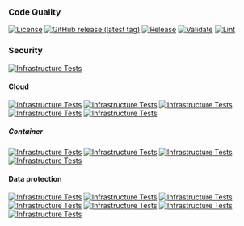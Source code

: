 ### Code Quality
[![License](https://img.shields.io/github/license/geekcell/terraform-aws-iam-role)](https://github.com/geekcell/terraform-aws-iam-role/blob/master/LICENSE)
[![GitHub release (latest tag)](https://img.shields.io/github/v/release/geekcell/terraform-aws-iam-role?logo=github&sort=semver)](https://github.com/geekcell/terraform-aws-iam-role/releases)
[![Release](https://github.com/geekcell/terraform-aws-iam-role/actions/workflows/release.yaml/badge.svg)](https://github.com/geekcell/terraform-aws-iam-role/actions/workflows/release.yaml)
[![Validate](https://github.com/geekcell/terraform-aws-iam-role/actions/workflows/validate.yaml/badge.svg)](https://github.com/geekcell/terraform-aws-iam-role/actions/workflows/validate.yaml)
[![Lint](https://github.com/geekcell/terraform-aws-iam-role/actions/workflows/linter.yaml/badge.svg)](https://github.com/geekcell/terraform-aws-iam-role/actions/workflows/linter.yaml)

### Security
[![Infrastructure Tests](https://www.bridgecrew.cloud/badges/github/geekcell/terraform-aws-iam-role/general)](https://www.bridgecrew.cloud/link/badge?vcs=github&fullRepo=geekcell%2Fterraform-aws-iam-role&benchmark=INFRASTRUCTURE+SECURITY)

#### Cloud
[![Infrastructure Tests](https://www.bridgecrew.cloud/badges/github/geekcell/terraform-aws-iam-role/cis_aws)](https://www.bridgecrew.cloud/link/badge?vcs=github&fullRepo=geekcell%2Fterraform-aws-iam-role&benchmark=CIS+AWS+V1.2)
[![Infrastructure Tests](https://www.bridgecrew.cloud/badges/github/geekcell/terraform-aws-iam-role/cis_aws_13)](https://www.bridgecrew.cloud/link/badge?vcs=github&fullRepo=geekcell%2Fterraform-aws-iam-role&benchmark=CIS+AWS+V1.3)
[![Infrastructure Tests](https://www.bridgecrew.cloud/badges/github/geekcell/terraform-aws-iam-role/cis_azure)](https://www.bridgecrew.cloud/link/badge?vcs=github&fullRepo=geekcell%2Fterraform-aws-iam-role&benchmark=CIS+AZURE+V1.1)
[![Infrastructure Tests](https://www.bridgecrew.cloud/badges/github/geekcell/terraform-aws-iam-role/cis_azure_13)](https://www.bridgecrew.cloud/link/badge?vcs=github&fullRepo=geekcell%2Fterraform-aws-iam-role&benchmark=CIS+AZURE+V1.3)
[![Infrastructure Tests](https://www.bridgecrew.cloud/badges/github/geekcell/terraform-aws-iam-role/cis_gcp)](https://www.bridgecrew.cloud/link/badge?vcs=github&fullRepo=geekcell%2Fterraform-aws-iam-role&benchmark=CIS+GCP+V1.1)

##### Container
[![Infrastructure Tests](https://www.bridgecrew.cloud/badges/github/geekcell/terraform-aws-iam-role/cis_kubernetes_16)](https://www.bridgecrew.cloud/link/badge?vcs=github&fullRepo=geekcell%2Fterraform-aws-iam-role&benchmark=CIS+KUBERNETES+V1.6)
[![Infrastructure Tests](https://www.bridgecrew.cloud/badges/github/geekcell/terraform-aws-iam-role/cis_eks_11)](https://www.bridgecrew.cloud/link/badge?vcs=github&fullRepo=geekcell%2Fterraform-aws-iam-role&benchmark=CIS+EKS+V1.1)
[![Infrastructure Tests](https://www.bridgecrew.cloud/badges/github/geekcell/terraform-aws-iam-role/cis_gke_11)](https://www.bridgecrew.cloud/link/badge?vcs=github&fullRepo=geekcell%2Fterraform-aws-iam-role&benchmark=CIS+GKE+V1.1)
[![Infrastructure Tests](https://www.bridgecrew.cloud/badges/github/geekcell/terraform-aws-iam-role/cis_kubernetes)](https://www.bridgecrew.cloud/link/badge?vcs=github&fullRepo=geekcell%2Fterraform-aws-iam-role&benchmark=CIS+KUBERNETES+V1.5)

#### Data protection
[![Infrastructure Tests](https://www.bridgecrew.cloud/badges/github/geekcell/terraform-aws-iam-role/soc2)](https://www.bridgecrew.cloud/link/badge?vcs=github&fullRepo=geekcell%2Fterraform-aws-iam-role&benchmark=SOC2)
[![Infrastructure Tests](https://www.bridgecrew.cloud/badges/github/geekcell/terraform-aws-iam-role/pci)](https://www.bridgecrew.cloud/link/badge?vcs=github&fullRepo=geekcell%2Fterraform-aws-iam-role&benchmark=PCI-DSS+V3.2)
[![Infrastructure Tests](https://www.bridgecrew.cloud/badges/github/geekcell/terraform-aws-iam-role/pci_dss_v321)](https://www.bridgecrew.cloud/link/badge?vcs=github&fullRepo=geekcell%2Fterraform-aws-iam-role&benchmark=PCI-DSS+V3.2.1)
[![Infrastructure Tests](https://www.bridgecrew.cloud/badges/github/geekcell/terraform-aws-iam-role/iso)](https://www.bridgecrew.cloud/link/badge?vcs=github&fullRepo=geekcell%2Fterraform-aws-iam-role&benchmark=ISO27001)
[![Infrastructure Tests](https://www.bridgecrew.cloud/badges/github/geekcell/terraform-aws-iam-role/nist)](https://www.bridgecrew.cloud/link/badge?vcs=github&fullRepo=geekcell%2Fterraform-aws-iam-role&benchmark=NIST-800-53)
[![Infrastructure Tests](https://www.bridgecrew.cloud/badges/github/geekcell/terraform-aws-iam-role/hipaa)](https://www.bridgecrew.cloud/link/badge?vcs=github&fullRepo=geekcell%2Fterraform-aws-iam-role&benchmark=HIPAA)
[![Infrastructure Tests](https://www.bridgecrew.cloud/badges/github/geekcell/terraform-aws-iam-role/fedramp_moderate)](https://www.bridgecrew.cloud/link/badge?vcs=github&fullRepo=geekcell%2Fterraform-aws-iam-role&benchmark=FEDRAMP+%28MODERATE%29)
